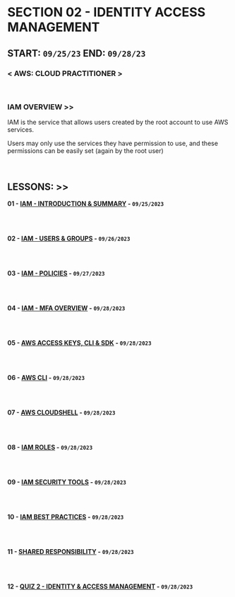 # SECTION 02 - IDENTITY ACCESS MANAGEMENT

## **START: `09/25/23` END: `09/28/23`**

### < AWS: CLOUD PRACTITIONER > <br>

<br>

### IAM OVERVIEW >>

IAM is the service that allows users created by the root account to use AWS services.

Users may only use the services they have permission to use, and these permissions can be easily set (again by the root user)

<br>

## LESSONS: >>

**01 - [IAM - INTRODUCTION & SUMMARY]() - `09/25/2023`**<br>
<br>

<br>

**02 - [IAM - USERS & GROUPS]() - `09/26/2023`**<br>
<br>

<br>

**03 - [IAM - POLICIES]() - `09/27/2023`**<br>
<br>

<br>

**04 - [IAM - MFA OVERVIEW]() - `09/28/2023`**<br>
<br>

<br>

**05 - [AWS ACCESS KEYS, CLI & SDK]() - `09/28/2023`**<br>
<br>

<br>

**06 - [AWS CLI]() - `09/28/2023`**<br>
<br>

<br>

**07 - [AWS CLOUDSHELL]() - `09/28/2023`**<br>
<br>

<br>

**08 - [IAM ROLES]() - `09/28/2023`**<br>
<br>

<br>

**09 - [IAM SECURITY TOOLS]() - `09/28/2023`**<br>
<br>

<br>

**10 - [IAM BEST PRACTICES]() - `09/28/2023`**<br>
<br>

<br>

**11 - [SHARED RESPONSIBILITY]() - `09/28/2023`**<br>
<br>

<br>

**12 - [QUIZ 2 - IDENTITY & ACCESS MANAGEMENT]() - `09/28/2023`**<br>
<br>

<br>
